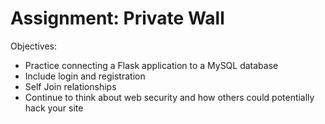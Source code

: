 # Assignment: Private Wall

Objectives:
- Practice connecting a Flask application to a MySQL database
- Include login and registration
- Self Join relationships
- Continue to think about web security and how others could potentially hack your site
